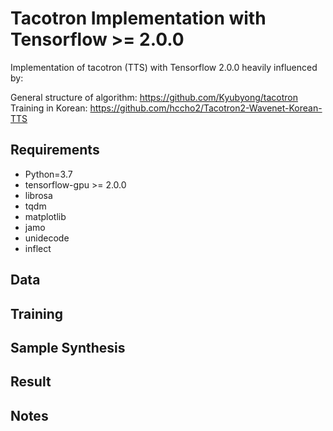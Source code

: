 # Tacotron Implementation with Tensorflow >= 2.0.0
Implementation of tacotron (TTS) with Tensorflow 2.0.0 heavily influenced by: </br>

General structure of algorithm: https://github.com/Kyubyong/tacotron </br>
Training in Korean: https://github.com/hccho2/Tacotron2-Wavenet-Korean-TTS </br>

## Requirements
* Python=3.7
* tensorflow-gpu >= 2.0.0
* librosa
* tqdm
* matplotlib
* jamo
* unidecode
* inflect

## Data

## Training

## Sample Synthesis

## Result

## Notes
